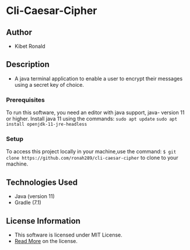 # Cli-Caesar-Cipher

## Author

* Kibet Ronald

## Description

* A java terminal application to enable a user to encrypt their messages using a secret key of choice.

### Prerequisites

To run this software, you need an editor with java support, java- version 11 or higher.
Install java 11 using the commands:
`sudo apt update`
`sudo apt install openjdk-11-jre-headless`


### Setup

To access this project locally in your machine,use the command:
`$ git clone https://github.com/ronah289/cli-caesar-cipher`
to clone to your machine.

## Technologies Used

* Java (version 11)
* Gradle (7.1)


## License Information

* This software is licensed under MIT License.
* [Read More](https://choosealicense.com/licenses/mit/) on the license.
